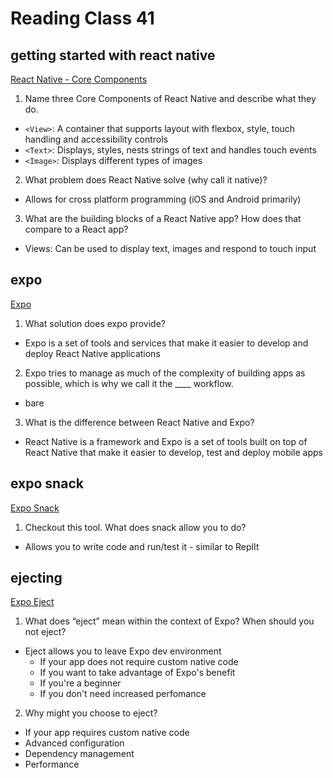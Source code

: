 # Reading Class 41

## getting started with react native

[React Native - Core Components](https://reactnative.dev/docs/intro-react-native-components)
1. Name three Core Components of React Native and describe what they do.
  - `<View>`: A container that supports layout with flexbox, style, touch handling and accessibility controls
  - `<Text>`: Displays, styles, nests strings of text and handles touch events
  - `<Image>`: Displays different types of images

2. What problem does React Native solve (why call it native)?
  - Allows for cross platform programming (iOS and Android primarily)

3. What are the building blocks of a React Native app? How does that compare to a React app?
  - Views: Can be used to display text, images and respond to touch input

## expo

  [Expo](https://expo.dev/)
1. What solution does expo provide?
  - Expo is a set of tools and services that make it easier to develop and deploy React Native applications

2. Expo tries to manage as much of the complexity of building apps as possible, which is why we call it the ____ workflow.
  - bare

3. What is the difference between React Native and Expo?
  - React Native is a framework and Expo is a set of tools built on top of React Native that make it easier to develop, test and deploy mobile apps

## expo snack

[Expo Snack](https://snack.expo.dev/)
1. Checkout this tool. What does snack allow you to do?
  - Allows you to write code and run/test it - similar to ReplIt

## ejecting

[Expo Eject](https://docs.expo.dev/archive/glossary/#eject?redirected)
1. What does “eject” mean within the context of Expo?
When should you not eject?
  - Eject allows you to leave Expo dev environment
    - If your app does not require custom native code
    - If you want to take advantage of Expo's benefit
    - If you're a beginner
    - If you don't need increased perfomance

2. Why might you choose to eject?
  - If your app requires custom native code
  - Advanced configuration
  - Dependency management
  - Performance